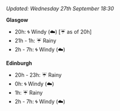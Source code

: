 *Updated: Wednesday 27th September 18:30*

**Glasgow**

* 20h: :cyclone: Windy (:cloud:) [:umbrella: as of 20h]
* 21h - 1h: :umbrella: Rainy
* 2h - 7h: :cyclone: Windy (:cloud:)

**Edinburgh**

* 20h - 23h: :umbrella: Rainy
* 0h: :cyclone: Windy (:cloud:)
* 1h: :umbrella: Rainy
* 2h - 7h: :cyclone: Windy (:cloud:)
